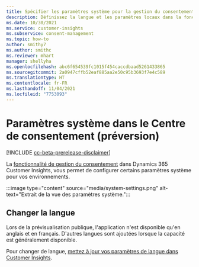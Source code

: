 ```yaml
---
title: Spécifier les paramètres système pour la gestion du consentement
description: Définissez la langue et les paramètres locaux dans la fonctionnalité de gestion du consentement de Customer Insights.
ms.date: 10/30/2021
ms.service: customer-insights
ms.subservice: consent-management
ms.topic: how-to
author: smithy7
ms.author: smithc
ms.reviewer: mhart
manager: shellyha
ms.openlocfilehash: abc6f654539fc1015f454caccdbaad5261433865
ms.sourcegitcommit: 2a0947cffb52eaf885aa2e50c95b3693f7e4c589
ms.translationtype: HT
ms.contentlocale: fr-FR
ms.lasthandoff: 11/04/2021
ms.locfileid: "7753093"
---
```

# <a name="system-settings-in-consent-center-preview"></a>Paramètres système dans le Centre de consentement (préversion)

[!INCLUDE [cc-beta-prerelease-disclaimer](includes/cc-beta-prerelease-disclaimer.md)]

La [fonctionnalité de gestion du consentement](overview.md) dans Dynamics 365 Customer Insights, vous permet de configurer certains paramètres système pour vos environnements. 

:::image type="content" source="media/system-settings.png" alt-text="Extrait de la vue des paramètres système.":::

## <a name="change-the-language"></a>Changer la langue

Lors de la prévisualisation publique, l'application n'est disponible qu'en anglais et en français. D'autres langues sont ajoutées lorsque la capacité est généralement disponible. 

Pour changer de langue, [mettez à jour vos paramètres de langue dans Customer Insights](../audience-insights/system.md#update-the-settings).
